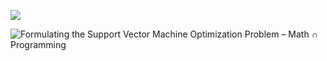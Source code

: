 ![](https://machinelearningmastery.ru/img/0-875815-724259.gif)

![Formulating the Support Vector Machine Optimization Problem – Math ∩  Programming](https://jeremykun.com/wp-content/uploads/2017/06/svm_solve_by_hand-e1496076457793.gif)
